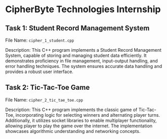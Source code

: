 # CipherByte Technologies Internship

## Task 1: Student Record Management System
File Name: `cipher_1_student.cpp`

Description:
This C++ program implements a Student Record Management System, capable of storing and managing student data efficiently. It demonstrates proficiency in file management, input-output handling, and error handling techniques. The system ensures accurate data handling and provides a robust user interface.

## Task 2: Tic-Tac-Toe Game
File Name: `cipher_2_tic_tae_toe.cpp`

Description:
This C++ program implements the classic game of Tic-Tac-Toe, incorporating logic for selecting winners and alternating player turns. Additionally, it utilizes socket libraries to enable multiplayer functionality, allowing player to play the game over the internet. The implementation showcases algorithmic understanding and networking concepts.

